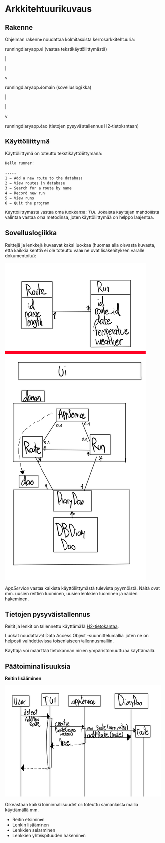 # Arkkitehtuurikuvaus

## Rakenne

Ohjelman rakenne noudattaa kolmitasoista kerrosarkkitehtuuria:

runningdiaryapp.ui (vastaa tekstikäyttöliittymästä)

|

|

v

runningdiaryapp.domain (sovelluslogiikka)

|

|

v

runningdiaryapp.dao (tietojen pysyväistallennus H2-tietokantaan)

## Käyttöliittymä

Käyttöliittymä on toteuttu tekstikäyttöliittymänä:

```
Hello runner!

-----
1 = Add a new route to the database
2 = View routes in database
3 = Search for a route by name
4 = Record new run
5 = View runs
6 = Quit the program
```

Käyttöliittymästä vastaa oma luokkansa: _TUI_. Jokaista käyttäjän mahdollista valintaa vastaa oma metodinsa, joten käyttöliittymää on helppo laajentaa.

## Sovelluslogiikka

Reittejä ja lenkkejä kuvaavat kaksi luokkaa (huomaa alla olevasta kuvasta, että kaikkia kenttiä ei ole toteuttu vaan ne ovat lisäkehityksen varalle dokumentoitu):

<img src="https://raw.githubusercontent.com/Sendouc/ot-harjoitustyo/master/dokumentaatio/kuvat/rakenne.png">

_AppService_ vastaa kaikista käyttöliittymästä tulevista pyynnöistä. Näitä ovat mm. uusien reittien luominen, uusien lenkkien luominen ja näiden hakeminen.

## Tietojen pysyväistallennus

Reitit ja lenkit on tallennettu käyttämällä [H2-tietokantaa](https://www.h2database.com/html/main.html).

Luokat noudattavat Data Access Object -suunnittelumallia, joten ne on helposti vaihdettavissa toisenlaiseen tallennusmalliin.

Käyttäjä voi määrittää tietokannan nimen ympäristömuuttujaa käyttämällä.

## Päätoiminallisuuksia

**Reitin lisääminen**

<img src="https://raw.githubusercontent.com/Sendouc/ot-harjoitustyo/master/dokumentaatio/kuvat/reitin-lisaaminen.png">

Oikeastaan kaikki toiminnallisuudet on toteuttu samanlaista mallia käyttämällä mm.

- Reitin etsiminen
- Lenkin lisääminen
- Lenkkien selaaminen
- Lenkkien yhteispituuden hakeminen
